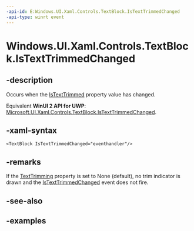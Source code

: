 ```yaml
---
-api-id: E:Windows.UI.Xaml.Controls.TextBlock.IsTextTrimmedChanged
-api-type: winrt event
---
```


<!-- Event syntax.
public event TypedEventHandler IsTextTrimmedChanged<TextBlock, IsTextTrimmedChangedEventArgs>
-->

# Windows.UI.Xaml.Controls.TextBlock.IsTextTrimmedChanged

## -description

Occurs when the [IsTextTrimmed](textblock_istexttrimmed.md) property value has changed.

Equivalent **WinUI 2 API for UWP**: [Microsoft.UI.Xaml.Controls.TextBlock.IsTextTrimmedChanged](/windows/winui/api/microsoft.ui.xaml.controls.textblock.istexttrimmedchanged).

## -xaml-syntax

```xaml
<TextBlock IsTextTrimmedChanged="eventhandler"/>
```

## -remarks

If the [TextTrimming](textblock_texttrimming.md) property is set to None (default), no trim indicator is drawn and the [IsTextTrimmedChanged](textblock_istexttrimmedchanged.md) event does not fire.

## -see-also

## -examples
